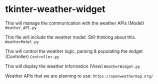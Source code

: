 # tkinter-weather-widget

  
This will manage the communication with the weather APIs  (Model) 
`Weather_API.py`  


This file will include the weather model. Still thinking about this. 
`WeatherModel.py`   

This will control the weather logic, parsing & populating the widget  (Controller)
`Controller.py`   

This will display the weather information  (View)
`WeatherWidget.py`  


Weather APIs that we are planning to use: 
`https://openweathermap.org/`  



